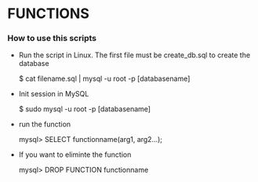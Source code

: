 <h1>FUNCTIONS</H1>

<H3>How to use this scripts</h3>
<ul>
    <li>Run the script in Linux. The first file must be create_db.sql to create the database</li>
    <p>$ cat filename.sql | mysql -u root -p [databasename]</p>
    <li>Init session in MySQL</li>
    <p>$ sudo mysql -u root -p [databasename]</p>
    <li>run the function</li>
    <p>mysql> SELECT functionname(arg1, arg2...);</p>
    <li>If you want to eliminte the function</li>
    <p>mysql> DROP FUNCTION functionname</p>
</ul>